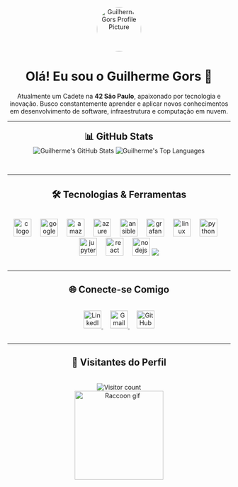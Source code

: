 <p align="center">
<img src="https://avatars.githubusercontent.com/u/74635661?v=4" width="100" height="100" alt="Guilherme Gors Profile Picture" style="border-radius: 50%;">
</p>

<h1 align="center">Olá! Eu sou o Guilherme Gors 👋</h1>

<p align="center">
Atualmente um Cadete na <strong>42 São Paulo</strong>, apaixonado por tecnologia e inovação. Busco constantemente aprender e aplicar novos conhecimentos em desenvolvimento de software, infraestrutura e computação em nuvem.
</p>

<div style="line-height: 0.5;">
<hr>
<h2 align="center">📊 GitHub Stats</h2>
</div>

<p align="center">
<!-- GitHub Stats Card -->
<img src="https://github-readme-stats.vercel.app/api?username=GuilhermeGors&show_icons=true&theme=merko&hide_border=true&count_private=true" alt="Guilherme's GitHub Stats" />
<!-- Top Languages Card -->
<img src="https://github-readme-stats.vercel.app/api/top-langs/?username=GuilhermeGors&layout=compact&theme=merko&hide_border=true" alt="Guilherme's Top Languages" />
</p>

<br>
<hr>
<h2 align="center">🛠️ Tecnologias & Ferramentas</h2>
<br>

<div align="center">
<img src="https://img.shields.io/badge/C-A8B9CC?logo=c&logoColor=black&style=for-the-badge" height="40" alt="c logo" />
<img width="12" />
<img src="https://img.shields.io/badge/Google Cloud-4285F4?logo=googlecloud&logoColor=white&style=for-the-badge" height="40" alt="googlecloud logo" />
<img width="12" />
<img src="https://img.shields.io/badge/Amazon AWS-232F3E?logo=amazonaws&logoColor=white&style=for-the-badge" height="40" alt="amazonwebservices logo" />
<img width="12" />
<img src="https://img.shields.io/badge/Microsoft Azure-0078D4?logo=microsoftazure&logoColor=white&style=for-the-badge" height="40" alt="azure logo" />
<img width="12" />
<img src="https://img.shields.io/badge/Ansible-EE0000?logo=ansible&logoColor=white&style=for-the-badge" height="40" alt="ansible logo" />
<img width="12" />
<img src="https://img.shields.io/badge/Grafana-F46800?logo=grafana&logoColor=black&style=for-the-badge" height="40" alt="grafana logo" />
<img width="12" />
<img src="https://img.shields.io/badge/Linux-FCC624?logo=linux&logoColor=black&style=for-the-badge" height="40" alt="linux logo" />
<img width="12" />
<img src="https://img.shields.io/badge/Python-3776AB?logo=python&logoColor=white&style=for-the-badge" height="40" alt="python logo" />
<img width="12" />
<img src="https://img.shields.io/badge/Jupyter-F37626?logo=jupyter&logoColor=black&style=for-the-badge" height="40" alt="jupyter logo" />
<img width="12" />
<img src="https://img.shields.io/badge/React-61DAFB?logo=react&logoColor=black&style=for-the-badge" height="40" alt="react logo" />
<img width="12" />
<img src="https://img.shields.io/badge/Node.js-339933?logo=nodedotjs&logoColor=white&style=for-the-badge" height="40" alt="nodejs logo" />
<img src="https://img.shields.io/badge/Ollama-008080?logo=data:image/svg+xml;base64,PHN2ZyB4bWxucz0iaHR0cDovL3d3dy53My5vcmcvMjAwMC9zdmciIHZpZXdCb3g9IjAgMCAxMDAwIDEwMDAiPjxwYXRoIGQ9Ik01MDAgMEMyMjMuODUgMCAwIDIyMy44NSAwIDUwMHMxMjMuODUgNTAwIDUwMCA1MDAgNTAwLTEyMy44NSA1MDAtNTAwUzcyMy44NSAwIDUwMCAwem0wIDg3LjVMNDM3LjUgMTc1IDM3NSAyNjIuNSAyODcuNSAxNzUuMDEgMTc1IDI4Ny41IDI2Mi41IDM3NSAxNzUuMDIgNDYyLjUgMjg3LjUgNTc1IDM3NSA0ODcuNSAyNjIuNSA0MDIuNSAyODcuNSA0MjcuNSAzNzUgNTc1IDQzNy41IDUwMCA0ODcuNSAyODcuNSAyNjIuNSA1MDAgNDM3LjUgNzEyLjUgNTAwIDc1MCA1NjIuNSA3MTIuNSA3MTIuNSA2MjUgNzUwIDUwMCA2MjUgND"/>
</div>

<br>
<hr>
<h2 align="center">🌐 Conecte-se Comigo</h2>
<br>

<div align="center">
<a href="https://www.linkedin.com/in/guilhermegors/" target="_blank">
<img src="https://img.shields.io/badge/LinkedIn-0077B5?style=for-the-badge&logo=linkedin&logoColor=white" height="40" alt="LinkedIn logo" />
</a>
<img width="12" />
<a href="mailto:guilhermegors@gmail.com" target="_blank">
<img src="https://img.shields.io/badge/Gmail-D14836?style=for-the-badge&logo=gmail&logoColor=white" height="40" alt="Gmail logo" />
</a>
<img width="12" />
<a href="https://github.com/GuilhermeGors" target="_blank">
<img src="https://img.shields.io/badge/GitHub-100000?style=for-the-badge&logo=github&logoColor=white" height="40" alt="GitHub logo" />
</a>
</div>

<br>
<hr>
<h2 align="center">👀 Visitantes do Perfil</h2>
<br>

<div align="center">
<img src="https://komarev.com/ghpvc/?username=GuilhermeGors&color=blueviolet" alt="Visitor count" />
</div>

<div align="center">
<img height="200" src="https://media.tenor.com/_7Fjti7kTzsAAAAM/raccoon-cute.gif" alt="Raccoon gif" />
</div>
